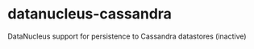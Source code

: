 datanucleus-cassandra
=====================

DataNucleus support for persistence to Cassandra datastores (inactive)
